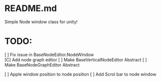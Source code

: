﻿# README.md
Simple Node window class for unity!

# TODO:
[ ] Fix issue in BaseNodeEditor.NodeWindow  
[C] Add node graph editor
[ ] Make BaseVerticalNodeEditor Abstract
[ ] Make BaseNodeGraphEditor Abstract

[ ] Apple window position to node position 
[ ] Add Scrol bar to node window
